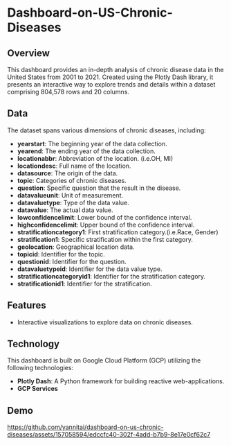 # Dashboard-on-US-Chronic-Diseases

## Overview
This dashboard provides an in-depth analysis of chronic disease data in the United States from 2001 to 2021. Created using the Plotly Dash library, it presents an interactive way to explore trends and details within a dataset comprising 804,578 rows and 20 columns.


## Data
The dataset spans various dimensions of chronic diseases, including:
- **yearstart**: The beginning year of the data collection.
- **yearend**: The ending year of the data collection.
- **locationabbr**: Abbreviation of the location. (i.e.OH, MI)
- **locationdesc**: Full name of the location.
- **datasource**: The origin of the data.
- **topic**: Categories of chronic diseases.
- **question**: Specific question that the result in the disease.
- **datavalueunit**: Unit of measurement.
- **datavaluetype**: Type of the data value.
- **datavalue**: The actual data value.
- **lowconfidencelimit**: Lower bound of the confidence interval.
- **highconfidencelimit**: Upper bound of the confidence interval.
- **stratificationcategory1**: First stratification category.(i.e.Race, Gender)
- **stratification1**: Specific stratification within the first category.
- **geolocation**: Geographical location data.
- **topicid**: Identifier for the topic.
- **questionid**: Identifier for the question.
- **datavaluetypeid**: Identifier for the data value type.
- **stratificationcategoryid1**: Identifier for the stratification category.
- **stratificationid1**: Identifier for the stratification.

## Features
- Interactive visualizations to explore data on chronic diseases.

## Technology
This dashboard is built on Google Cloud Platform (GCP) utilizing the following technologies:
- **Plotly Dash**: A Python framework for building reactive web-applications.
- **GCP Services**

## Demo
https://github.com/yannitai/dashboard-on-us-chronic-diseases/assets/157058594/edccfc40-302f-4add-b7b9-8e17e0cf62c7


  



